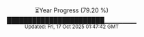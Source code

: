 <p align="center">
⏳Year Progress (79.20 %) <br>
███████████████████████▁▁▁▁▁▁▁ <br>
<sub>Updated: Fri, 17 Oct 2025 01:47:42 GMT</sub>
</p>

